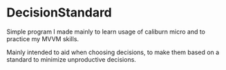 # DecisionStandard
Simple program I made mainly to learn usage of caliburn micro and to practice my MVVM skills.

Mainly intended to aid when choosing decisions, to make them based on a standard to minimize unproductive decisions.
